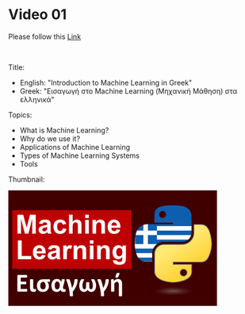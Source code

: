 # Video 01

Please follow this [Link](https://www.youtube.com/watch?v=KK7QJSrEWIs&ab_channel=Pythonaholic)

<br>

Title:
- English: "Introduction to Machine Learning in Greek"
- Greek: "Εισαγωγή στο Machine Learning (Μηχανική Μάθηση) στα ελληνικά"

Topics:
- What is Machine Learning?
- Why do we use it?
- Applications of Machine Learning
- Types of Machine Learning Systems
- Tools

Thumbnail: <br>

<img src = 'Thumbnail.png'>
